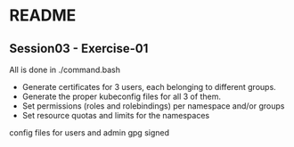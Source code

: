 # README
## Session03 - Exercise-01

All is done in ./command.bash

- Generate certificates for 3 users, each belonging to different groups.
- Generate the proper kubeconfig files for all 3 of them.
- Set permissions (roles and rolebindings) per namespace and/or groups
- Set resource quotas and limits for the namespaces

config files for users and admin gpg signed
